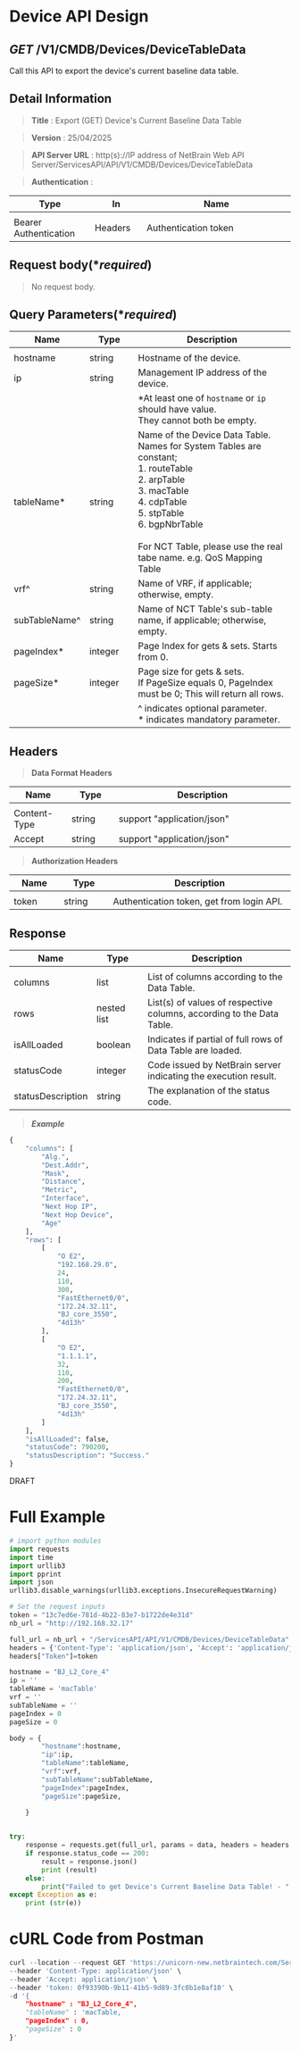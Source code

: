 
# Device API Design

## ***GET*** /V1/CMDB/Devices/DeviceTableData
Call this API to export the device's current baseline data table.

## Detail Information

> **Title** : Export (GET) Device's Current Baseline Data Table<br>

> **Version** : 25/04/2025

> **API Server URL** : http(s)://IP address of NetBrain Web API Server/ServicesAPI/API/V1/CMDB/Devices/DeviceTableData

> **Authentication** : 

|**Type**|**In**|**Name**|
|------|------|------|
|<img width=100/>|<img width=100/>|<img width=500/>|
|Bearer Authentication| Headers | Authentication token | 

## Request body(****required***)

> No request body.


## Query Parameters(****required***)

|**Name**|**Type**|**Description**|
|------|------|------|
|<img width=100/>|<img width=100/>|<img width=500/>|
| hostname | string  | Hostname of the device. |
| ip | string  | Management IP address of the device. |
|  |  | *At least one of `hostname` or `ip` should have value. <br> They cannot both be empty. |
| tableName* | string  | Name of the Device Data Table. <br>Names for System Tables are constant; <br>1. routeTable <br>2. arpTable <br>3. macTable  <br>4. cdpTable <br>5. stpTable <br>6. bgpNbrTable <br> <br>For NCT Table, please use the real tabe name. e.g. QoS Mapping Table|
| vrf^ | string  | Name of VRF, if applicable; otherwise, empty. |
| subTableName^ | string  | Name of NCT Table's sub-table name, if applicable; otherwise, empty. |
| pageIndex* | integer  | Page Index for gets & sets. Starts from 0. |
| pageSize* | integer  | Page size for gets & sets. <br>If PageSize equals 0, PageIndex must be 0; This will return all rows. |
|  |  | ^ indicates optional parameter. <br>* indicates mandatory parameter.  |


## Headers

> **Data Format Headers**

|**Name**|**Type**|**Description**|
|------|------|------|
|<img width=100/>|<img width=100/>|<img width=500/>|
| Content-Type | string  | support "application/json" |
| Accept | string  | support "application/json" |

> **Authorization Headers**

|**Name**|**Type**|**Description**|
|------|------|------|
|<img width=100/>|<img width=100/>|<img width=500/>|
| token | string  | Authentication token, get from login API. |


## Response

|**Name**|**Type**|**Description**|
|------|------|------|
|<img width=100/>|<img width=100/>|<img width=500/>|
|columns| list | List of columns according to the Data Table. |
|rows| nested list | List(s) of values of respective columns, according to the Data Table. |
|isAllLoaded | boolean | Indicates if partial of full rows of Data Table are loaded. |
|statusCode| integer | Code issued by NetBrain server indicating the execution result.  |
|statusDescription| string | The explanation of the status code. |

> ***Example***
```python
{
    "columns": [
        "Alg.",
        "Dest.Addr",
        "Mask",
        "Distance",
        "Metric",
        "Interface",
        "Next Hop IP",
        "Next Hop Device",
        "Age"
    ],
    "rows": [
        [
            "O E2",
            "192.168.29.0",
            24,
            110,
            300,
            "FastEthernet0/0",
            "172.24.32.11",
            "BJ_core_3550",
            "4d13h"
        ],
        [
            "O E2",
            "1.1.1.1",
            32,
            110,
            200,
            "FastEthernet0/0",
            "172.24.32.11",
            "BJ_core_3550",
            "4d13h"
        ]
    ],
    "isAllLoaded": false,
    "statusCode": 790200,
    "statusDescription": "Success."
}
```
DRAFT
# Full Example
```python
# import python modules 
import requests
import time
import urllib3
import pprint
import json
urllib3.disable_warnings(urllib3.exceptions.InsecureRequestWarning)

# Set the request inputs
token = "13c7ed6e-781d-4b22-83e7-b1722de4e31d"
nb_url = "http://192.168.32.17"

full_url = nb_url + "/ServicesAPI/API/V1/CMDB/Devices/DeviceTableData"
headers = {'Content-Type': 'application/json', 'Accept': 'application/json'}
headers["Token"]=token

hostname = "BJ_L2_Core_4"
ip = ''
tableName = 'macTable'
vrf = ''
subTableName = ''
pageIndex = 0
pageSize = 0

body = {
        "hostname":hostname,
        "ip":ip,
        "tableName":tableName,
        "vrf":vrf,
        "subTableName":subTableName,
        "pageIndex":pageIndex,
        "pageSize":pageSize,
    
    }


try:
    response = requests.get(full_url, params = data, headers = headers, verify = False)
    if response.status_code == 200:
        result = response.json()
        print (result)
    else:
        print("Failed to get Device's Current Baseline Data Table! - " + str(response.text))
except Exception as e:
    print (str(e)) 
```

# cURL Code from Postman
```python
curl --location --request GET 'https://unicorn-new.netbraintech.com/ServicesAPI/API/V1/CMDB/Devices/DeviceTableData' \
--header 'Content-Type: application/json' \
--header 'Accept: application/json' \
--header 'token: 0f93390b-9b11-41b5-9d89-3fc0b1e8af10' \
-d '{
	"hostname" : "BJ_L2_Core_4",
    "tableName" : 'macTable,
    "pageIndex" : 0,
    "pageSize" : 0
}'
```

